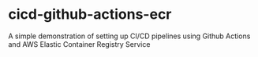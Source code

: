 # cicd-github-actions-ecr
A simple demonstration of setting up CI/CD pipelines using Github Actions and AWS Elastic Container Registry Service
